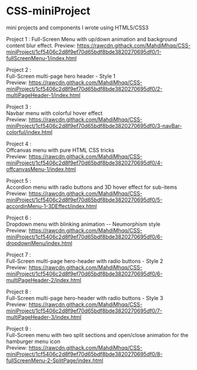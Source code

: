 # CSS-miniProject
mini projects and components I wrote using HTML5/CSS3

Project 1 :
Full-Screen Menu with up/down animation and background content blur effect.
Preview: https://rawcdn.githack.com/MahdiMhqq/CSS-miniProject/1cf5406c2d8f9ef70d65bdf8bde3820270695df0/1-fullScreenMenu-1/index.html

Project 2 : <br />
Full-Screen multi-page hero header - Style 1<br />
Preview: https://rawcdn.githack.com/MahdiMhqq/CSS-miniProject/1cf5406c2d8f9ef70d65bdf8bde3820270695df0/2-multiPageHeader-1/index.html<br />

Project 3 :<br />
Navbar menu with colorful hover effect<br />
Preview: https://rawcdn.githack.com/MahdiMhqq/CSS-miniProject/1cf5406c2d8f9ef70d65bdf8bde3820270695df0/3-navBar-colorful/index.html<br />

Project 4 :<br />
Offcanvas menu with pure HTML CSS tricks <br />
Preview: https://rawcdn.githack.com/MahdiMhqq/CSS-miniProject/1cf5406c2d8f9ef70d65bdf8bde3820270695df0/4-offcanvasMenu-1/index.html<br />

Project 5 :<br />
Accordion menu with radio buttons and 3D hover effect for sub-items<br />
Preview: https://rawcdn.githack.com/MahdiMhqq/CSS-miniProject/1cf5406c2d8f9ef70d65bdf8bde3820270695df0/5-accordinMenu-1-3DEffect/index.html<br />

Project 6 :<br />
Dropdown menu with blinking animation -- Neumorphism style<br />
Preview: https://rawcdn.githack.com/MahdiMhqq/CSS-miniProject/1cf5406c2d8f9ef70d65bdf8bde3820270695df0/6-dropdownMenu/index.html<br />

Project 7 :<br />
Full-Screen multi-page hero-header with radio buttons - Style 2<br />
Preview: https://rawcdn.githack.com/MahdiMhqq/CSS-miniProject/1cf5406c2d8f9ef70d65bdf8bde3820270695df0/6-multiPageHeader-2/index.html<br />

Project 8 : <br />
Full-Screen multi-page hero-header with radio buttons - Style 3<br />
Preview: https://rawcdn.githack.com/MahdiMhqq/CSS-miniProject/1cf5406c2d8f9ef70d65bdf8bde3820270695df0/7-multiPageHeader-3/index.html<br />

Project 9 :<br />
Full-Screen menu with two split sections and open/close animation for the hamburger menu icon<br />
Preview: https://rawcdn.githack.com/MahdiMhqq/CSS-miniProject/1cf5406c2d8f9ef70d65bdf8bde3820270695df0/8-fullScreenMenu-2-SplitPage/index.html<br />
